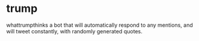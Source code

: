 # trump
whattrumpthinks
a bot that will automatically respond to any mentions, and will tweet constantly, with randomly generated quotes.
